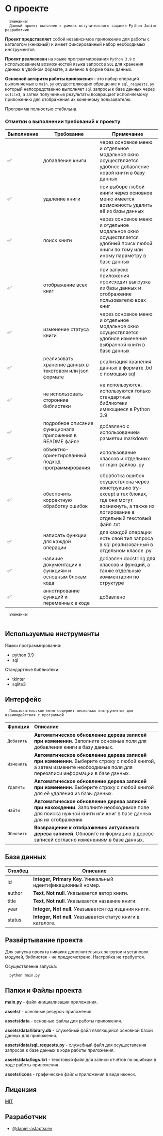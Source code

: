 # О проекте

```
  Внимание! 
  Данный проект выполнен в рамках вступительного задания Python Junior разработчик
```

**Проект представляет** собой независимое приложение для работы с каталогом (книжный) и имеет фиксированный набор необходимых инструментов.

**Проект реализован** на языке программирования `Python 3.9` с использованием возможностей языка запросов `SQL` для хранения данных в удобном формате, а именно в форме базы данных. 

**Основной алгоритм работы приложения** - это набор операций выполняемых в `main.py` осуществляющих обращение к `sql_requests.py` который непосредственно выполняет `sql` запросы к базе данных через `sqlite3`, а затем полученные результаты возвращает исполняемому приложению для отображения их конечному пользователю. 

Программа полностью стабильна. 

### Отметки о выполнении требований к проекту

| Выполнение             | Требование         | Примечание            
| ----------------- | ----------------- | ------------------------------------------------------------------ |
| ✅ | добавление книги | через основное меню и отдельное модальное окно осуществляется удобное добавление новой книги в базу данных |
| ✅ | удаление книги | при выборе любой книги через основное меню имеется возможность удалить её из базы данных |
| ✅ | поиск книги | через основное меню и отдельное модальное окно осуществляется удобный поиск любой книги по тому или иному параметру в базе данных |
| ✅ | отображение всех книг | при запуске приложения происходит выгрузка из базы данных и отображение пользователю всех книг |
| ✅ | изменение статуса книги | через основное меню и отдельное модальное окно осуществляется удобное изменение выбранной книги в базе данных |
| ✅ | реализовать хранение данных в текстовом или json формате | реализация хранения данных в формате .bd с помощью sql |
| ✅ | не использовать сторонние библиотеки | не используются, используются только стандартные библиотеки имеющиеся в Python 3.9 |
| ✅ | подробное описание функционала приложения в README файле | добавлено с использованием разметки markdown |
| ✅ | объектно-ориентированный подход программирования | использование классов и отдельных от main файлов .py |
| ✅ | обеспечить корректную обработку ошибок | обработка ошибок осуществлена через конструкцию try-except в тех блоках, где они могут возникнуть, а также их логирование в отдельный текстовый файл .txt |
| ✅ | написать функции для каждой операции | для каждой операции есть свой тип запроса в sql реализованный в отдельном классе .py |
| ✅ | наличие документации к функциям и основным блокам кода | добавлен docstring для классов и функций, а также отдельные комментарии по структуре |
| ✅ | аннотирование функций и переменных в коде | добавлено |

```
  Внимание! 
  
```

## Используемые инструменты

Языки программирования:

- python 3.9
- sql

Стандартные библиотеки:

- tkinter
- sqlite3


## Интерфейс

```
  Пользовательское меню содержит несколько инструментов для взаимодействия с программой
```

| Функция | Описание |
| :-------- | :------------------------- |
| `Добавить` | **Автоматическое обновление дерева записей при изменении**. Заполните основные поля для добавления книги в базу данных. |
| `Изменить` | **Автоматическое обновление дерева записей при изменении**. Выберите строку с любой книгой, а затем измените необходимые поля для перезаписи информации в базе данных. |
| `Удалить` | **Автоматическое обновление дерева записей при изменении**. Выберите строку с любой книгой для её удаления из базы данных. |
| `Найти` | **Автоматическое обновление дерева записей при нахождении**. Заполните необходимое поле для поиска нужной книги или книг в базе данных для их отображения |
| `Обновить` | **Возвращение к отображению актуального дерева записей**. Обновите информацию в дереве записей согласно изменениям в базе данных. |


## База данных

| Столбец             | Описание                                                               |
| ----------------- | ------------------------------------------------------------------ |
| id | **Integer, Primary Key**. Уникальный идентификационный номер. |
| author | **Text, Not null**. Указывается автор книги. |
| title | **Text, Not null**. Указывается название книги. | |
| year | **Integer, Not null**. Указывается год издания книги. | |
| status | **Integer, Not null**. Указывается статус книги в каталоге. | |


## Развёртывание проекта

Для запуска проекта никаких дополнительных загрузок и установок модулей, библиотек - не предусмотрено. Настройка не требуется. 

Осуществление запуска:

```console
  python main.py
```


## Папки и Файлы проекта

**main.py** - файл инициализации приложения.

**assets/** - основные ресурсы приложения.

**assets/data** - основные файлы для работы приложения.

**assets/data/library.db** - служебный файл являющийся основной базой данных для приложения.

**assets/data/sql_requests.py** - служебный файл для осуществления запросов к базе данных в ходе работы приложения.

**assets/data/logs.txt** - текстовый файл для записи отчётов по ошибкам в ходе работы приложения.

**assets/icons** - графические файлы приложения в виде иконок.


## Лицензия

[MIT](https://choosealicense.com/licenses/mit/)


## Разработчик

- [@daniel-astaptscev](https://github.com/Daniel-Astaptscev)

